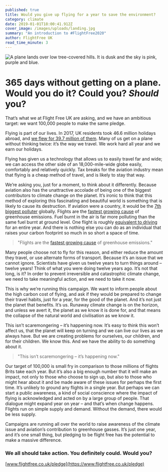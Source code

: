 ```yaml
---
published: true
title: Would you give up flying for a year to save the environment?
category: climate
date: 2019-01-01T18:00:41.912Z
cover_image: /images/uploads/landing.jpg
summary: "An introduction to #FlightFree2020"
author: FlightFree UK
read_time_minute: 3
---
```

![A plane lands over low tree-covered hills. It is dusk and the sky is pink, purple and blue. ](/images/uploads/landing.jpg)

# 365 days without getting on a plane. Would you do it? Could you? *Should* you?

That’s what we at Flight Free UK are asking, and we have an ambitious target: we want 100,000 people to make the same pledge.

Flying is part of our lives. In 2017, UK residents took 46.6 million holidays abroad, and [we flew for 39.7 million of them](https://www.ons.gov.uk/peoplepopulationandcommunity/leisureandtourism/datasets/ukresidentsvisitsabroad). Many of us get on a plane without thinking twice: it’s the way we travel. We work hard all year and we earn our holidays. 

Flying has given us a technology that allows us to easily travel far and wide; we can access the other side of an 18,000-mile-wide globe easily, comfortably and relatively quickly. Tax breaks for the aviation industry mean that flying is a cheap method of travel, and is likely to stay that way. 

We’re asking you, just for a moment, to think about it differently. Because aviation also has the unattractive accolade of being one of the biggest contributors to climate change on the planet. It’s ironic to think that this method of exploring this fascinating and beautiful world is something that is likely to cause its destruction. If aviation were a country, it would be the [7th biggest polluter](http://afreeride.org/about/) globally. Flights are the [fastest growing cause](http://afreeride.org/about/) of greenhouse emissions. Fuel burnt in the air is far more polluting than the same fuel burnt at ground level. One flight is roughly [equivalent to driving](/why_flight_free) for an entire year. And there is nothing else you can do as an individual that raises your carbon footprint so much in so short a space of time.

> "Flights are the [fastest growing cause](http://afreeride.org/about/) of greenhouse emissions."

Many people choose not to fly for this reason, and either reduce the amount they travel, or use alternate forms of transport. Because it’s an issue that we cannot ignore. Scientists have given us twelve years to turn things around – twelve years! Think of what you were doing twelve years ago. It’s not that long, is it? In order to prevent irreversible and catastrophic climate change, we need to take meaningful action, and we need to take it now.

This is why we’re running this campaign. We want to inform people about the high carbon cost of flying, and ask if they would be prepared to change their travel habits, just for a year, for the good of the planet. And it’s not just the planet that benefits. It’s us. Runaway climate change is on the horizon, and unless we avert it, the planet as we know it is done for, and that means the collapse of the natural world and civilisation as we know it. 

This isn’t scaremongering – it’s happening now. It’s easy to think this won’t affect us, that the planet will keep on turning and we can live our lives as we always have. But we are creating problems for ourselves, our children, and for their children. We know this. And we have the ability to do something about it.

> "This isn’t scaremongering – it’s happening now."

Our target of 100,000 is small fry in comparison to those millions of flights Brits take each year. But it’s also a big enough number that it will make an impact, not only to those who choose to sign up, but also to those who might hear about it and be made aware of these issues for perhaps the first time. It’s unlikely to ground any flights in a single year. But perhaps we can start a public awareness, a kind of social conscience where the impact of flying is acknowledged and acted on by a large group of people. That dialogue might expand year on year – and that’s when change happens. Flights run on simple supply and demand. Without the demand, there would be less supply.

Campaigns are running all over the world to raise awareness of the climate issue and aviation’s contribution to greenhouse gasses. It’s just one year, and it’s one small thing, but pledging to be flight free has the potential to make a massive difference. 

### We all should take action. You definitely could. Would you?

[www.flightfree.co.uk/pledge](https://www.flightfree.co.uk/pledge)